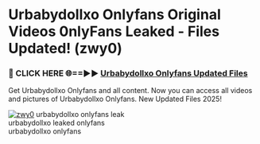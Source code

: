 # Urbabydollxo Onlyfans Original Videos 0nlyFans Leaked - Files Updated! (zwy0)

<h3>🔴 CLICK HERE 🌐==►► <a href="https://tinyurl.com/ms9xzufz" rel="nofollow">Urbabydollxo Onlyfans Updated Files</a></h3>

Get Urbabydollxo Onlyfans and all content. Now you can access all videos and pictures of Urbabydollxo Onlyfans. New Updated Files 2025!

[![zwy0](https://i.imgur.com/PQ7UWWw.gif)](https://tinyurl.com/ms9xzufz)
urbabydollxo onlyfans leak<br>
urbabydollxo leaked onlyfans<br>
urbabydollxo onlyfans